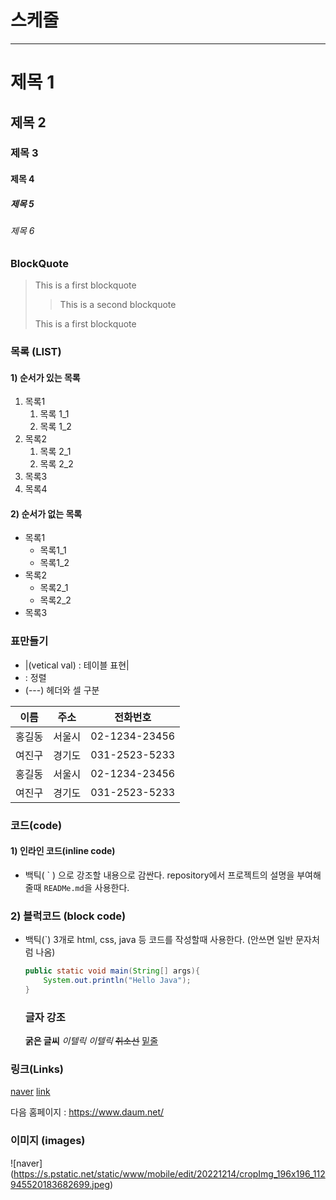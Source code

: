 # 스케줄

---
# 제목 1

## 제목 2

### 제목 3

#### 제목 4

##### 제목 5

###### 제목 6


### BlockQuote
> This is a first blockquote
>
> > This is a second blockquote
>  
> This is a first blockquote

### 목록 (LIST)
#### 1) 순서가 있는 목록
1. 목록1  
    1. 목록 1_1  
    2. 목록 1_2  
2. 목록2
    1. 목록 2_1
    2. 목록 2_2
3. 목록3
4. 목록4



#### 2) 순서가 없는 목록
- 목록1
    - 목록1_1
    - 목록1_2
- 목록2
    - 목록2_1
    - 목록2_2
- 목록3


### 표만들기

- |(vetical val) : 테이블 표현|
- : 정렬
- (---) 헤더와 셀 구분

|  이름  |  주소  |  전화번호  |
|  :-----: | :-----: | :----------: |
| 홍길동 | 서울시 | 02-1234-23456 |
| 여진구 | 경기도 | 031-2523-5233 |
| 홍길동 | 서울시 | 02-1234-23456 |
| 여진구 | 경기도 | 031-2523-5233 |

### 코드(code)
#### 1) 인라인 코드(inline code)
- 백틱( \` ) 으로 강조할 내용으로 감싼다.
  repository에서 프로젝트의 설명을 부여해줄때 `READMe.md`을 사용한다.

### 2) 블럭코드 (block code)

- 백틱(`) 3개로 html, css, java 등 코드를 작성할때 사용한다. (안쓰면 일반 문자처럼 나옴)

    ```java
    public static void main(String[] args){
        System.out.println("Hello Java");
    }
    ```


    ### 글자 강조
    **굵은 글씨**
    *이텔릭*
    _이텔릭_
    ~~취소선~~
    <u>밑줄</u>

### 링크(Links)

[naver](http://www.naver.com/)
[link](a.txt)

다음 홈페이지 : <https://www.daum.net/>

### 이미지 (images)

![naver] (https://s.pstatic.net/static/www/mobile/edit/20221214/cropImg_196x196_112945520183682699.jpeg)